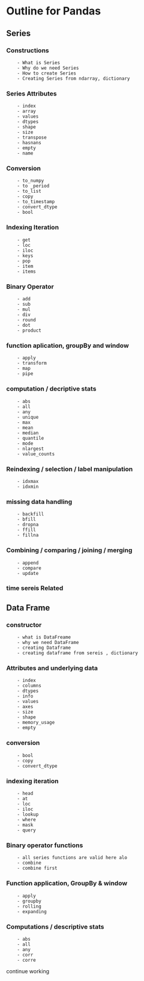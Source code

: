# **Outline for Pandas** 
## Series
###	Constructions 
        - What is Series 
        - Why do we need Series
        - How to create Series 
        - Creating Series from ndarray, dictionary
### Series Attributes
        - index
        - array
        - values
        - dtypes  
        - shape
        - size
        - transpose
        - hasnans
        - empty
        - name
### Conversion
        - to_numpy
        - to _period
        - to_list
        - copy
        - to_timestamp
        - convert_dtype
        - bool
### Indexing Iteration
        - get 
        - loc
        - iloc
        - keys
        - pop 
        - item
        - items
### Binary Operator
        - add
        - sub
        - mul
        - div
        - round 
        - dot
        - product 
### function aplication, groupBy and window
        - apply 
        - transform
        - map 
        - pipe
### computation / decriptive stats
        - abs
        - all 
        - any
        - unique
        - max
        - mean 
        - median
        - quantile
        - mode 
        - nlargest
        - value_counts
### Reindexing / selection / label manipulation
        - idxmax
        - idxmin
### missing data handling 
        - backfill
        - bfill 
        - dropna
        - ffill
        - fillna
### Combining / comparing / joining / merging
        - append 
        - compare
        - update
### time sereis Related 

## **Data Frame** 
### constructor 
        - what is DataFreame 
        - why we need DataFrame 
        - creating Dataframe 
        - creating dataframe from sereis , dictionary
### Attributes and underlying data
        - index 
        - columns
        - dtypes 
        - info 
        - values 
        - axes
        - size 
        - shape 
        - memory_usage 
        - empty
### conversion 
        - bool 
        - copy 
        - convert_dtype
### indexing iteration
        - head
        - at 
        - loc
        - iloc
        - lookup
        - where 
        - mask 
        - query
### Binary operator functions
        - all series functions are valid here alo
        - combine 
        - combine first
### Function application, GroupBy & window
        - apply 
        - groupby
        - rolling
        - expanding 
### Computations / descriptive stats
        - abs 
        - all 
        - any
        - corr
        - corre

continue working 


